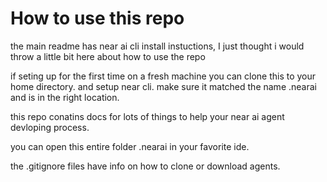 # How to use this repo

the main readme has near ai cli install instuctions, I just thought i would throw a little bit here about how to use the repo

if seting up for the first time on a fresh machine you can clone this to your home directory. and setup near cli. make sure it matched the name .nearai and is in the right location.

this repo conatins docs for lots of things to help your near ai agent devloping process.

you can open this entire folder .nearai in your favorite ide.


the .gitignore files have info on how to clone or download agents.
